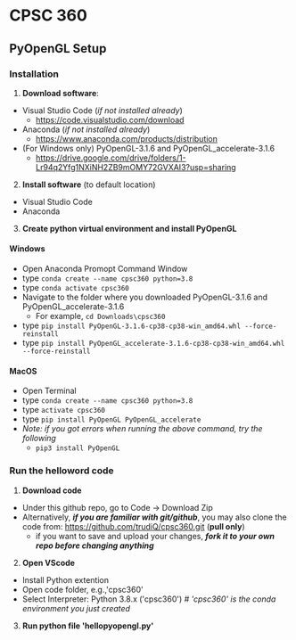 # CPSC 360
## PyOpenGL Setup
### Installation
1. **Download software**:
  - Visual Studio Code (*if not installed already*)
    - https://code.visualstudio.com/download
  - Anaconda (*if not installed already*)
    - https://www.anaconda.com/products/distribution
  - (For Windows only) PyOpenGL-3.1.6 and PyOpenGL_accelerate-3.1.6
    - https://drive.google.com/drive/folders/1-Lr94q2Yfg1NXiNH2ZB9mOMY72GVXAI3?usp=sharing 
2. **Install software** (to default location)
  - Visual Studio Code
  - Anaconda
3. **Create python virtual environment and install PyOpenGL**
#### Windows
  - Open Anaconda Promopt Command Window
  - type `conda create --name cpsc360 python=3.8`
  - type `conda activate cpsc360`
  - Navigate to the folder where you downloaded PyOpenGL-3.1.6 and PyOpenGL_accelerate-3.1.6
    - For example, `cd Downloads\cpsc360`
  - type `pip install PyOpenGL-3.1.6-cp38-cp38-win_amd64.whl --force-reinstall` 
  - type `pip install PyOpenGL_accelerate-3.1.6-cp38-cp38-win_amd64.whl --force-reinstall`
#### MacOS
  - Open Terminal
  - type `conda create --name cpsc360 python=3.8`
  - type `activate cpsc360`
  - type `pip install PyOpenGL PyOpenGL_accelerate`
  - *Note: if you got errors when running the above command, try the following*
    - `pip3 install PyOpenGL`
### Run the helloword code
1. **Download code**
  - Under this github repo, go to Code -> Download Zip
  - Alternatively, ***if you are familiar with git/github***, you may also clone the code from: https://github.com/trudiQ/cpsc360.git (**pull only**)
    - if you want to save and upload your changes, ***fork it to your own repo before changing anything***
2. **Open VScode**
  - Install Python extention 
  - Open code folder, e.g.,'cpsc360'
  - Select Interpreter: Python 3.8.x ('cpsc360') *# 'cpsc360' is the conda environment you just created*
3. **Run python file 'hellopyopengl.py'**
